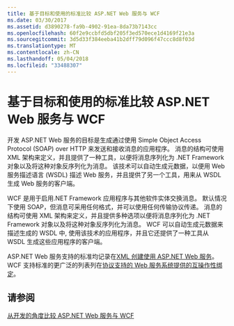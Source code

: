 ```yaml
---
title: 基于目标和使用的标准比较 ASP.NET Web 服务与 WCF
ms.date: 03/30/2017
ms.assetid: d3890278-fa9b-4902-91ea-8da73b7143cc
ms.openlocfilehash: 60f2e9ccbfd5dbf205f3ed570ece1d4169f21e3a
ms.sourcegitcommit: 3d5d33f384eeba41b2dff79d096f47ccc8d8f03d
ms.translationtype: MT
ms.contentlocale: zh-CN
ms.lasthandoff: 05/04/2018
ms.locfileid: "33488307"
---
```

# <a name="comparing-aspnet-web-services-to-wcf-based-on-purpose-and-standards-used"></a>基于目标和使用的标准比较 ASP.NET Web 服务与 WCF
开发 ASP.NET Web 服务的目标是生成通过使用 Simple Object Access Protocol (SOAP) over HTTP 来发送和接收消息的应用程序。 消息的结构可使用 XML 架构来定义，并且提供了一种工具，以便将消息序列化为 .NET Framework 对象以及将这种对象反序列化为消息。 该技术可以自动生成元数据，以便用 Web 服务描述语言 (WSDL) 描述 Web 服务，并且提供了另一个工具，用来从 WSDL 生成 Web 服务的客户端。  
  
 WCF 是用于启用.NET Framework 应用程序与其他软件实体交换消息。 默认情况下使用 SOAP，但消息可采用任何格式，并可以使用任何传输协议传递。 消息的结构可使用 XML 架构来定义，并且提供多种选项以便将消息序列化为 .NET Framework 对象以及将这种对象反序列化为消息。 WCF 可以自动生成元数据来描述生成的 WSDL 中, 使用该技术的应用程序，并且它还提供了一种工具从 WSDL 生成这些应用程序的客户端。  
  
 ASP.NET Web 服务支持的标准均记录在[XML 创建使用 ASP.NET Web 服务](http://go.microsoft.com/fwlink/?LinkId=94872)。 WCF 支持标准的更广泛的列表列在[协议支持的 Web 服务系统提供的互操作性绑定](../../../../docs/framework/wcf/feature-details/web-services-protocols-supported-by-system-provided-interoperability-bindings.md)。  
  
## <a name="see-also"></a>请参阅  
 [从开发的角度比较 ASP.NET Web 服务与 WCF](../../../../docs/framework/wcf/feature-details/comparing-aspnet-web-services-to-wcf-based-on-development.md)
